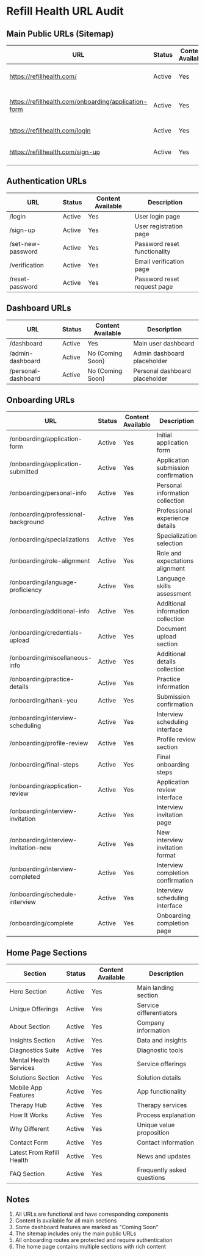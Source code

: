 # Refill Health URL Audit

## Main Public URLs (Sitemap)
| URL | Status | Content Available | Priority | Change Frequency | Description |
|-----|--------|-------------------|----------|------------------|-------------|
| https://refillhealth.com/ | Active | Yes | 1.0 | daily | Home page with main content |
| https://refillhealth.com/onboarding/application-form | Active | Yes | 0.8 | monthly | Application form for therapist onboarding |
| https://refillhealth.com/login | Active | Yes | 0.6 | monthly | User login page |
| https://refillhealth.com/sign-up | Active | Yes | 0.6 | monthly | User registration page |

## Authentication URLs
| URL | Status | Content Available | Description |
|-----|--------|-------------------|-------------|
| /login | Active | Yes | User login page |
| /sign-up | Active | Yes | User registration page |
| /set-new-password | Active | Yes | Password reset functionality |
| /verification | Active | Yes | Email verification page |
| /reset-password | Active | Yes | Password reset request page |

## Dashboard URLs
| URL | Status | Content Available | Description |
|-----|--------|-------------------|-------------|
| /dashboard | Active | Yes | Main user dashboard |
| /admin-dashboard | Active | No (Coming Soon) | Admin dashboard placeholder |
| /personal-dashboard | Active | No (Coming Soon) | Personal dashboard placeholder |

## Onboarding URLs
| URL | Status | Content Available | Description |
|-----|--------|-------------------|-------------|
| /onboarding/application-form | Active | Yes | Initial application form |
| /onboarding/application-submitted | Active | Yes | Application submission confirmation |
| /onboarding/personal-info | Active | Yes | Personal information collection |
| /onboarding/professional-background | Active | Yes | Professional experience details |
| /onboarding/specializations | Active | Yes | Specialization selection |
| /onboarding/role-alignment | Active | Yes | Role and expectations alignment |
| /onboarding/language-proficiency | Active | Yes | Language skills assessment |
| /onboarding/additional-info | Active | Yes | Additional information collection |
| /onboarding/credentials-upload | Active | Yes | Document upload section |
| /onboarding/miscellaneous-info | Active | Yes | Additional details collection |
| /onboarding/practice-details | Active | Yes | Practice information |
| /onboarding/thank-you | Active | Yes | Submission confirmation |
| /onboarding/interview-scheduling | Active | Yes | Interview scheduling interface |
| /onboarding/profile-review | Active | Yes | Profile review section |
| /onboarding/final-steps | Active | Yes | Final onboarding steps |
| /onboarding/application-review | Active | Yes | Application review interface |
| /onboarding/interview-invitation | Active | Yes | Interview invitation page |
| /onboarding/interview-invitation-new | Active | Yes | New interview invitation format |
| /onboarding/interview-completed | Active | Yes | Interview completion confirmation |
| /onboarding/schedule-interview | Active | Yes | Interview scheduling interface |
| /onboarding/complete | Active | Yes | Onboarding completion page |

## Home Page Sections
| Section | Status | Content Available | Description |
|---------|--------|-------------------|-------------|
| Hero Section | Active | Yes | Main landing section |
| Unique Offerings | Active | Yes | Service differentiators |
| About Section | Active | Yes | Company information |
| Insights Section | Active | Yes | Data and insights |
| Diagnostics Suite | Active | Yes | Diagnostic tools |
| Mental Health Services | Active | Yes | Service offerings |
| Solutions Section | Active | Yes | Solution details |
| Mobile App Features | Active | Yes | App functionality |
| Therapy Hub | Active | Yes | Therapy services |
| How It Works | Active | Yes | Process explanation |
| Why Different | Active | Yes | Unique value proposition |
| Contact Form | Active | Yes | Contact information |
| Latest From Refill Health | Active | Yes | News and updates |
| FAQ Section | Active | Yes | Frequently asked questions |

## Notes
1. All URLs are functional and have corresponding components
2. Content is available for all main sections
3. Some dashboard features are marked as "Coming Soon"
4. The sitemap includes only the main public URLs
5. All onboarding routes are protected and require authentication
6. The home page contains multiple sections with rich content 